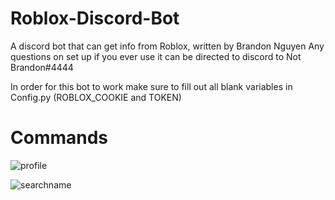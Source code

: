 # Roblox-Discord-Bot
A discord bot that can get info from Roblox, written by Brandon Nguyen
Any questions on set up if you ever use it can be directed to discord to Not Brandon#4444

In order for this bot to work make sure to fill out all blank variables in Config.py (ROBLOX_COOKIE and TOKEN)


# <h1> Commands
![profile](https://media.discordapp.net/attachments/746519006961336370/746596664755880046/a1db7ff003f81df7f97d8b588902f3f3.png)

![searchname](https://media.discordapp.net/attachments/746519006961336370/746596625123901510/16a4b44c7fd70f5366e0d4e8857055e4.png)
